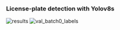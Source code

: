 ### License-plate detection with Yolov8s
![results](https://github.com/user-attachments/assets/4025ec11-ba70-4c78-8ddf-ea834b399429)
![val_batch0_labels](https://github.com/user-attachments/assets/b3e34823-bb7a-4a0a-9954-11d41096516d)
